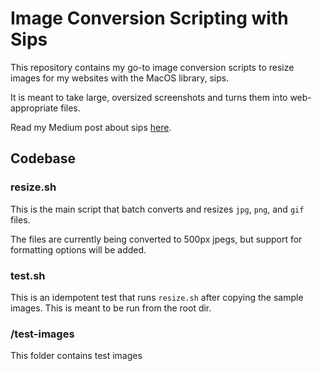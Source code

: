 # Image Conversion Scripting with Sips

This repository contains my go-to image conversion scripts to resize images for my websites with the MacOS library, sips.

It is meant to take large, oversized screenshots and turns them into web-appropriate files.

Read my Medium post about sips [here](https://rachelrly.medium.com/how-to-compress-images-in-the-mac-terminal-57f8ddd11926).

## Codebase

### resize.sh

This is the main script that batch converts and resizes `jpg`, `png`, and `gif` files.

The files are currently being converted to 500px jpegs, but support for formatting options will be added.

### test.sh

This is an idempotent test that runs `resize.sh` after copying the sample images. This is meant to be run from the root dir.

### /test-images

This folder contains test images
